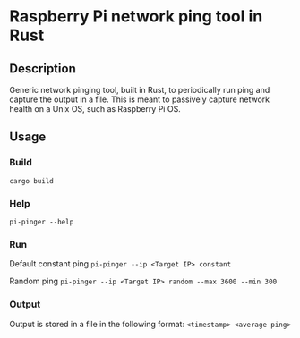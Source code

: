 # Raspberry Pi network ping tool in Rust

## Description

Generic network pinging tool, built in Rust, to periodically run ping and capture the output in a file. This is meant to passively capture network health on a Unix OS, such as Raspberry Pi OS.

## Usage

### Build
`cargo build`

### Help
`pi-pinger --help`

### Run
Default constant ping
`pi-pinger --ip <Target IP> constant`

Random ping
`pi-pinger --ip <Target IP> random --max 3600 --min 300`

### Output
Output is stored in a file in the following format: `<timestamp> <average ping>`